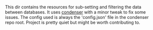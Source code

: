 This dir contains the resources for sub-setting and filtering the data between databases. It uses [condenser](https://github.com/TonicAI/condenser) with a minor tweak to fix some issues. The config used is always the 'config.json' file in the condenser repo root. Project is pretty quiet but might be worth contributing to.
